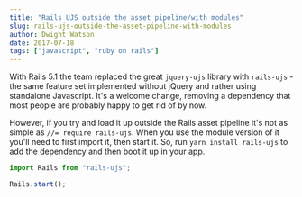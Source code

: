 ```yaml
---
title: "Rails UJS outside the asset pipeline/with modules"
slug: rails-ujs-outside-the-asset-pipeline-with-modules
author: Dwight Watson
date: 2017-07-18
tags: ["javascript", "ruby on rails"]
---
```


With Rails 5.1 the team replaced the great `jquery-ujs` library with `rails-ujs` - the same feature set implemented without jQuery and rather using standalone Javascript. It's a welcome change, removing a dependency that most people are probably happy to get rid of by now.

However, if you try and load it up outside the Rails asset pipeline it's not as simple as `//= require rails-ujs`. When you use the module version of it you'll need to first import it, then start it. So, run `yarn install rails-ujs` to add the dependency and then boot it up in your app.

```js
import Rails from "rails-ujs";

Rails.start();
```

